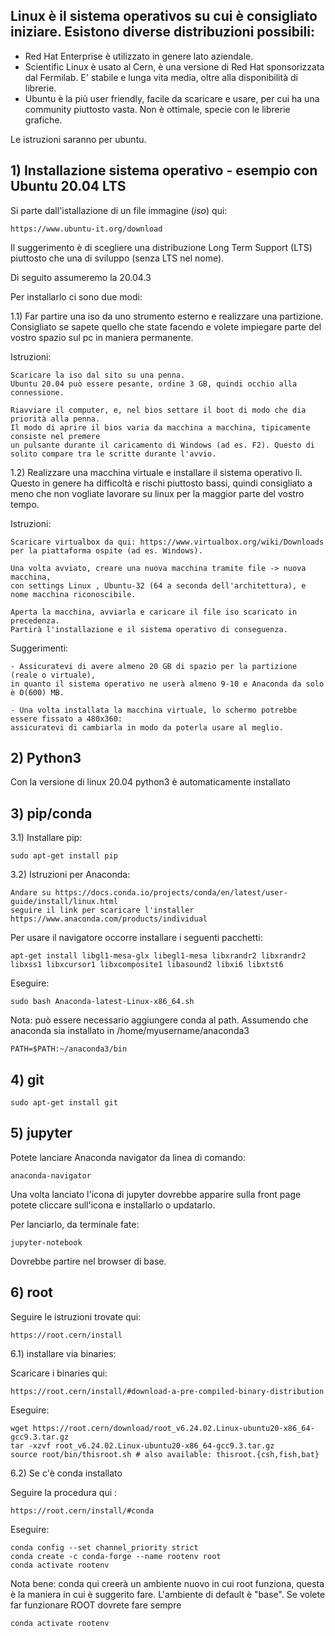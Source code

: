 ## Linux è il sistema operativos su cui è consigliato iniziare. Esistono diverse distribuzioni possibili:

* Red Hat Enterprise è utilizzato in genere lato aziendale.
* Scientific Linux è usato al Cern, è una versione di Red Hat sponsorizzata dal Fermilab. E' stabile e lunga vita media, oltre alla disponibilità di librerie.
* Ubuntu è la più user friendly, facile da scaricare e usare, per cui ha una community piuttosto vasta. Non è ottimale, specie con le librerie grafiche.

Le istruzioni saranno per ubuntu.

## 1) Installazione sistema operativo - esempio con Ubuntu 20.04 LTS

Si parte dall'istallazione di un file immagine (*iso*) qui:

    https://www.ubuntu-it.org/download

Il suggerimento è di scegliere una distribuzione Long Term Support (LTS) piuttosto che una di sviluppo (senza LTS nel nome).

Di seguito assumeremo la 20.04.3

Per installarlo ci sono due modi:

1.1) Far partire una iso da uno strumento esterno e realizzare una partizione. Consigliato se sapete quello che state facendo e volete impiegare parte del vostro spazio sul pc in maniera permanente.

Istruzioni:

    Scaricare la iso dal sito su una penna. 
    Ubuntu 20.04 può essere pesante, ordine 3 GB, quindi occhio alla connessione.

    Riavviare il computer, e, nel bios settare il boot di modo che dia priorità alla penna. 
    Il modo di aprire il bios varia da macchina a macchina, tipicamente consiste nel premere 
    un pulsante durante il caricamento di Windows (ad es. F2). Questo di solito compare tra le scritte durante l'avvio.

1.2) Realizzare una macchina virtuale e installare il sistema operativo lì. Questo in genere ha difficoltà e rischi piuttosto bassi, quindi consigliato a meno che non vogliate lavorare su linux per la maggior parte del vostro tempo.

Istruzioni:

    Scaricare virtualbox da qui: https://www.virtualbox.org/wiki/Downloads 
    per la piattaforma ospite (ad es. Windows).
    
    Una volta avviato, creare una nuova macchina tramite file -> nuova macchina, 
    con settings Linux , Ubuntu-32 (64 a seconda dell'architettura), e nome macchina riconoscibile.
    
    Aperta la macchina, avviarla e caricare il file iso scaricato in precedenza. 
    Partirà l'installazione e il sistema operativo di conseguenza.

Suggerimenti:
    
    - Assicuratevi di avere almeno 20 GB di spazio per la partizione (reale o virtuale),
    in quanto il sistema operativo ne userà almeno 9-10 e Anaconda da solo è O(600) MB.
    
    - Una volta installata la macchina virtuale, lo schermo potrebbe essere fissato a 480x360:
    assicuratevi di cambiarla in modo da poterla usare al meglio.

## 2) Python3

Con la versione di linux 20.04 python3 è automaticamente installato

## 3) pip/conda

3.1) Installare pip:
    
    sudo apt-get install pip

3.2) Istruzioni per Anaconda:
    
    Andare su https://docs.conda.io/projects/conda/en/latest/user-guide/install/linux.html 
    seguire il link per scaricare l'installer https://www.anaconda.com/products/individual

Per usare il navigatore occorre installare i seguenti pacchetti:

    apt-get install libgl1-mesa-glx libegl1-mesa libxrandr2 libxrandr2 libxss1 libxcursor1 libxcomposite1 libasound2 libxi6 libxtst6

Eseguire:
    
    sudo bash Anaconda-latest-Linux-x86_64.sh

Nota: può essere necessario aggiungere conda al path. 
Assumendo che anaconda sia installato in /home/myusername/anaconda3    

    PATH=$PATH:~/anaconda3/bin



## 4) git

    sudo apt-get install git
    
## 5) jupyter

Potete lanciare Anaconda navigator da linea di comando:

    anaconda-navigator

Una volta lanciato l'icona di jupyter dovrebbe apparire sulla front page potete cliccare sull'icona e installarlo o updatarlo.

Per lanciarlo, da terminale fate:
    
    jupyter-notebook
    
Dovrebbe partire nel browser di base.

## 6) root

Seguire le istruzioni trovate qui:

    https://root.cern/install

6.1) installare via binaries:
    
Scaricare i binaries qui:
    
    https://root.cern/install/#download-a-pre-compiled-binary-distribution

Eseguire:

    wget https://root.cern/download/root_v6.24.02.Linux-ubuntu20-x86_64-gcc9.3.tar.gz
    tar -xzvf root_v6.24.02.Linux-ubuntu20-x86_64-gcc9.3.tar.gz
    source root/bin/thisroot.sh # also available: thisroot.{csh,fish,bat}

6.2) Se c'è conda installato

Seguire la procedura qui :
    
    https://root.cern/install/#conda
   
Eseguire:

    conda config --set channel_priority strict
    conda create -c conda-forge --name rootenv root 
    conda activate rootenv
    
Nota bene: conda qui creerà un ambiente nuovo in cui root funziona, questa è la maniera in cui è suggerito fare. L'ambiente di default è "base". 
Se volete far funzionare ROOT dovrete fare sempre
    
    conda activate rootenv
